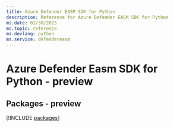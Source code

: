 ```yaml
---
title: Azure Defender EASM SDK for Python
description: Reference for Azure Defender EASM SDK for Python
ms.date: 01/30/2025
ms.topic: reference
ms.devlang: python
ms.service: defendereasm
---
```

# Azure Defender Easm SDK for Python - preview
## Packages - preview
[!INCLUDE [packages](defender-easm-index.md)]